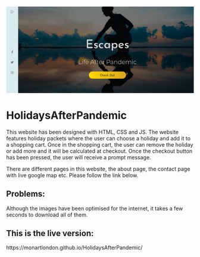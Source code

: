 ![background image](background.png) 

# HolidaysAfterPandemic

This website has been designed with HTML, CSS and JS.
The website features holiday packets where the user can choose a holiday and add it to a shopping cart.
Once in the shopping cart, the user can remove the holiday or add more and it will be calculated at checkout. 
Once the checkout button has been pressed, the user will receive a prompt message.

There are different pages in this website, the about page, the contact page with live google map etc. 
Please follow the link below.

<h2>Problems:</h2> Although the images have been optimised for the internet, it takes a few seconds to download all of them.

<h2>This is the live version:</h2>
https://monartlondon.github.io/HolidaysAfterPandemic/
